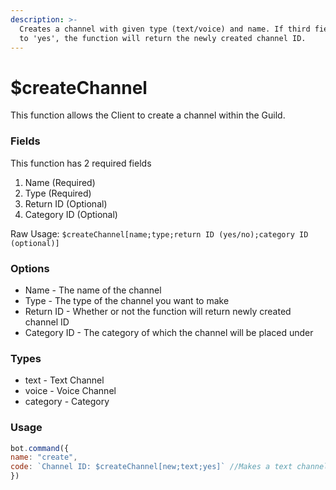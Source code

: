 ```yaml
---
description: >-
  Creates a channel with given type (text/voice) and name. If third field is set
  to 'yes', the function will return the newly created channel ID.
---
```


# $createChannel

This function allows the Client to create a channel within the Guild.

### Fields

This function has 2 required fields

1. Name \(Required\)
2. Type \(Required\)
3. Return ID \(Optional\)
4. Category ID \(Optional\)

Raw Usage: `$createChannel[name;type;return ID (yes/no);category ID (optional)]`

### Options

* Name - The name of the channel
* Type - The type of the channel you want to make
* Return ID - Whether or not the function will return newly created channel ID
* Category ID - The category of which the channel will be placed under

### Types

* text - Text Channel
* voice - Voice Channel
* category - Category

### Usage

```javascript
bot.command({
name: "create",
code: `Channel ID: $createChannel[new;text;yes]` //Makes a text channel named "new"
})
```

